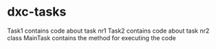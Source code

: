 # dxc-tasks
Task1 contains code about task nr1
Task2 contains code about task nr2
class MainTask contains the method for executing the code
